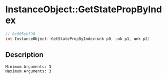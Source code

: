 # InstanceObject::GetStatePropByIndex
```c
// 0x005eb590
int InstanceObject::GetStatePropByIndex(unk p0, unk p1, unk p2)
```
## Description
```
Minimum Arguments: 3
Maximum Arguments: 3
```
